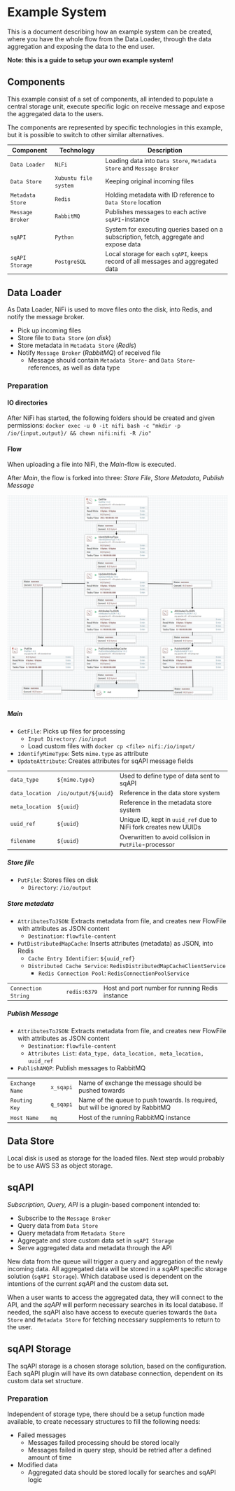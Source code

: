 # Example System
This is a document describing how an example system can be created,
where you have the whole flow from the Data Loader,
through the data aggregation and exposing the data to the end user.

**Note: this is a guide to setup your own example system!**

## Components
This example consist of a set of components, all intended to populate a central storage unit,
execute specific logic on receive message and expose the aggregated data to the users.

The components are represented by specific technologies in this example,
but it is possible to switch to other similar alternatives.

| Component | Technology | Description |
| --------- | ---------- | ----------- |
| `Data Loader` | `NiFi` | Loading data into `Data Store`, `Metadata Store` and `Message Broker` |
| `Data Store` | `Xubuntu file system` | Keeping original incoming files |
| `Metadata Store` | `Redis` | Holding metadata with ID reference to `Data Store` location |
| `Message Broker` | `RabbitMQ` | Publishes messages to each active `sqAPI`-instance |
| `sqAPI` | `Python` | System for executing queries based on a subscription, fetch, aggregate and expose data |
| `sqAPI Storage` | `PostgreSQL` | Local storage for each `sqAPI`, keeps record of all messages and aggregated data |


## Data Loader
As Data Loader, NiFi is used to move files onto the disk, into Redis, and notify the message broker.

* Pick up incoming files
* Store file to `Data Store` (_on disk_)
* Store metadata in `Metadata Store` (_Redis_)
* Notify `Message Broker` (_RabbitMQ_) of received file
  * Message should contain `Metadata Store`- and `Data Store`-references, as well as data type

### Preparation
#### IO directories
After NiFi has started, the following folders should be created and given permissions:
`docker exec -u 0 -it nifi bash -c "mkdir -p /io/{input,output}/ && chown nifi:nifi -R /io"`

#### Flow
When uploading a file into NiFi, the *Main*-flow is executed.

After *Main*, the flow is forked into three:
*Store File*, *Store Metadata*, *Publish Message*

![NiFi Flow](../images/nifi-flow.png)


##### Main
* `GetFile`: Picks up files for processing
  * `Input Directory`: `/io/input`
  * Load custom files with `docker cp <file> nifi:/io/input/`
* `IdentifyMimeType`: Sets `mime.type` as attribute
* `UpdateAttribute`: Creates attributes for sqAPI message fields

|     |     |     |
| --- | --- | --- |
| `data_type` | `${mime.type}` | Used to define type of data sent to sqAPI |
| `data_location` | `/io/output/${uuid}` | Reference in the data store system |
| `meta_location` | `${uuid}` | Reference in the metadata store system |
| `uuid_ref` | `${uuid}` | Unique ID, kept in `uuid_ref` due to NiFi fork creates new UUIDs |
| `filename` | `${uuid}` | Overwritten to avoid collision in `PutFile`-processor |

##### Store file
* `PutFile`: Stores files on disk
  * `Directory`: `/io/output`

##### Store metadata
* `AttributesToJSON`: Extracts metadata from file, and creates new FlowFile with attributes as JSON content
  * `Destination`: `flowfile-content`
* `PutDistributedMapCache`: Inserts attributes (metadata) as JSON, into Redis
  * `Cache Entry Identifier`: `${uuid_ref}`
  * `Distributed Cache Service`: `RedisDistributedMapCacheClientService`
    * `Redis Connection Pool`: `RedisConnectionPoolService`

|     |     |     |
| --- | --- | --- |
| `Connection String` | `redis:6379` | Host and port number for running Redis instance |

##### Publish Message
* `AttributesToJSON`: Extracts metadata from file, and creates new FlowFile with attributes as JSON content
  * `Destination`: `flowfile-content`
  * `Attributes List`: `data_type, data_location, meta_location, uuid_ref`
* `PublishAMQP`: Publish messages to RabbitMQ

|     |     |     |
| --- | --- | --- |
| `Exchange Name` | `x_sqapi` | Name of exchange the message should be pushed towards |
| `Routing Key` | `q_sqapi` | Name of the queue to push towards. Is required, but will be ignored by RabbitMQ |
| `Host Name` | `mq` | Host of the running RabbitMQ instance |


## Data Store
Local disk is used as storage for the loaded files.
Next step would probably be to use AWS S3 as object storage.


## sqAPI
_Subscription, Query, API_ is a plugin-based component intended to:
* Subscribe to the `Message Broker`
* Query data from `Data Store`
* Query metadata from `Metadata Store`
* Aggregate and store custom data set in `sqAPI Storage`
* Serve aggregated data and metadata through the API

New data from the queue will trigger a query and aggregation of the newly incoming data.
All aggregated data will be stored in a *sqAPI* specific storage solution (`sqAPI Storage`).
Which database used is dependent on the intentions of the current *sqAPI* and the custom data set.

When a user wants to access the aggregated data, they will connect to the API,
and the *sqAPI* will perform necessary searches in its local database.
If needed, the sqAPI also have access to execute queries towards the `Data Store`
and `Metadata Store` for fetching necessary supplements to return to the user.


## sqAPI Storage
The sqAPI storage is a chosen storage solution, based on the configuration.
Each sqAPI plugin will have its own database connection, dependent on its custom data set structure.

### Preparation
Independent of storage type, there should be a setup function made available,
to create necessary structures to fill the following needs:
* Failed messages
  * Messages failed processing should be stored locally
  * Messages failed in query step, should be retried after a defined amount of time
* Modified data
  * Aggregated data should be stored locally for searches and sqAPI logic
